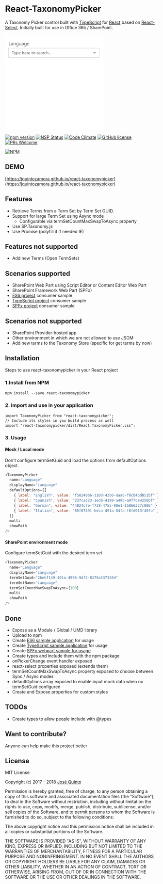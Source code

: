 # React-TaxonomyPicker
A Taxonomy Picker control built with [TypeScript](https://www.typescriptlang.org) for [React](https://facebook.github.io/react) based on [React-Select](https://github.com/JedWatson/react-select).
Initially built for use in Office 365 / SharePoint.

![React-Taxonomy-Picker-gif](./assets/react-taxonomy-picker.gif)

[![npm version](https://badge.fury.io/js/react-taxonomypicker.svg)](https://badge.fury.io/js/react-taxonomypicker)
[![NSP Status](https://nodesecurity.io/orgs/jquinto/projects/7dd23805-b74a-4409-9f6f-b9fd0c835cea/badge)](https://nodesecurity.io/orgs/jquinto/projects/7dd23805-b74a-4409-9f6f-b9fd0c835cea)
[![Code Climate](https://codeclimate.com/github/jquintozamora/react-taxonomypicker/badges/gpa.svg)](https://codeclimate.com/github/jquintozamora/react-taxonomypicker)
[![GitHub license](https://img.shields.io/badge/license-MIT-blue.svg)](https://raw.githubusercontent.com/jquintozamora/react-taxonomypicker/master/LICENSE)
[![PRs Welcome](https://img.shields.io/badge/PRs-welcome-brightgreen.svg)](Readme.md#want-to-contribute)

[![NPM](https://nodei.co/npm/react-taxonomypicker.png?downloads=true)](https://nodei.co/npm/react-taxonomypicker/)

## DEMO
[https://jquintozamora.github.io/react-taxonomypicker](https://jquintozamora.github.io/react-taxonomypicker)

## Features
- Retrieve Terms from a Term Set by Term Set GUID.
- Support for large Term Set using Async mode
  - Configurable via termSetCountMaxSwapToAsync property
- Use SP.Taxonomy.js
- Use Promise (polyfill it if needed IE)

## Features not supported
- Add new Terms (Open TermSets)


## Scenarios supported
- SharePoint Web Part using Script Editor or Content Editor Web Part
- SharePoint Framework Web Part (SPFx)
- [ES6 project](https://github.com/jquintozamora/react-taxonomypicker-consume-es6) consumer sample
- [TypeScript project](https://github.com/jquintozamora/react-taxonomypicker-consume-typescript) consumer sample
- [SPFx project](https://github.com/jquintozamora/spfx-react-taxonomypicker) consumer sample

## Scenarios not supported
- SharePoint Provider-hosted app
- Other environment in which we are not allowed to use JSOM
- Add new terms to the Taxonomy Store (specific for get terms by now)

## Installation
Steps to use react-taxonomypicker in your React project
### 1.Install from NPM
```
npm install --save react-taxonomypicker
```

### 2. Import and use in your application
```
import TaxonomyPicker from "react-taxonomypicker";
// Include its styles in you build process as well
import "react-taxonomypicker/dist/React.TaxonomyPicker.css";
```

### 3. Usage
#### Mock / Local mode
Don't configure termSetGuid and load the options from defaultOptions object.
```js
<TaxonomyPicker
  name="Language"
  displayName="Language"
  defaultOptions={[
    { label: "English", value: "f50249b6-310d-43b6-aaa6-f0cb46d851bf" },
    { label: "Spanish", value: "237ca323-1ed8-4199-a49b-a9f7ce4256bf" },
    { label: "German", value: "44024c7e-f738-4755-90e1-15866327c806" },
    { label: "Italian", value: "65f67491-bdca-491a-84fa-f6fd913f40fa" },
  ]}
  multi
  showPath
/>
```

#### SharePoint environment mode
Configure termSetGuid with the desired term set
```js
<TaxonomyPicker
  name="Language"
  displayName="Language"
  termSetGuid="26ebf149-101a-4996-9df2-8179a537350d"
  termSetName="Language"
  termSetCountMaxSwapToAsync={100}
  multi
  showPath
/>
```


## Done
- Expose as a Module / Global / UMD library
- Upload to npm
- Create [ES6 sample application](https://github.com/jquintozamora/react-taxonomypicker-consume-es6) for usage
- Create [TypeScript sample application](https://github.com/jquintozamora/react-taxonomypicker-consume-typescript) for usage
- Create [SPFx webpart sample for usage](https://github.com/jquintozamora/spfx-react-taxonomypicker)
- Create types and include them with the npm package
- onPickerChange event handler exposed
- react-select properties exposed (extends them)
- termSetCountMaxSwapToAsync property exposed to choose between Sync / Async modes
- defaultOptions array exposed to enable input mock data when no termSetGuid configured
- Create and Expose properties for custom styles

## TODOs
- Create types to allow people include with @types


## Want to contribute?
Anyone can help make this project better


## License
MIT License

Copyright (c) 2017 - 2018 [José Quinto](https://blog.josequinto.com)

Permission is hereby granted, free of charge, to any person obtaining a copy
of this software and associated documentation files (the "Software"), to deal
in the Software without restriction, including without limitation the rights
to use, copy, modify, merge, publish, distribute, sublicense, and/or sell
copies of the Software, and to permit persons to whom the Software is
furnished to do so, subject to the following conditions:

The above copyright notice and this permission notice shall be included in all
copies or substantial portions of the Software.

THE SOFTWARE IS PROVIDED "AS IS", WITHOUT WARRANTY OF ANY KIND, EXPRESS OR
IMPLIED, INCLUDING BUT NOT LIMITED TO THE WARRANTIES OF MERCHANTABILITY,
FITNESS FOR A PARTICULAR PURPOSE AND NONINFRINGEMENT. IN NO EVENT SHALL THE
AUTHORS OR COPYRIGHT HOLDERS BE LIABLE FOR ANY CLAIM, DAMAGES OR OTHER
LIABILITY, WHETHER IN AN ACTION OF CONTRACT, TORT OR OTHERWISE, ARISING FROM,
OUT OF OR IN CONNECTION WITH THE SOFTWARE OR THE USE OR OTHER DEALINGS IN THE
SOFTWARE.
